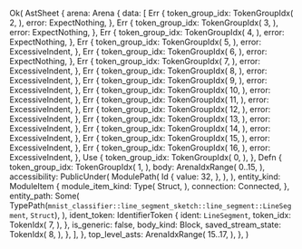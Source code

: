 Ok(
    AstSheet {
        arena: Arena {
            data: [
                Err {
                    token_group_idx: TokenGroupIdx(
                        2,
                    ),
                    error: ExpectNothing,
                },
                Err {
                    token_group_idx: TokenGroupIdx(
                        3,
                    ),
                    error: ExpectNothing,
                },
                Err {
                    token_group_idx: TokenGroupIdx(
                        4,
                    ),
                    error: ExpectNothing,
                },
                Err {
                    token_group_idx: TokenGroupIdx(
                        5,
                    ),
                    error: ExcessiveIndent,
                },
                Err {
                    token_group_idx: TokenGroupIdx(
                        6,
                    ),
                    error: ExpectNothing,
                },
                Err {
                    token_group_idx: TokenGroupIdx(
                        7,
                    ),
                    error: ExcessiveIndent,
                },
                Err {
                    token_group_idx: TokenGroupIdx(
                        8,
                    ),
                    error: ExcessiveIndent,
                },
                Err {
                    token_group_idx: TokenGroupIdx(
                        9,
                    ),
                    error: ExcessiveIndent,
                },
                Err {
                    token_group_idx: TokenGroupIdx(
                        10,
                    ),
                    error: ExcessiveIndent,
                },
                Err {
                    token_group_idx: TokenGroupIdx(
                        11,
                    ),
                    error: ExcessiveIndent,
                },
                Err {
                    token_group_idx: TokenGroupIdx(
                        12,
                    ),
                    error: ExcessiveIndent,
                },
                Err {
                    token_group_idx: TokenGroupIdx(
                        13,
                    ),
                    error: ExcessiveIndent,
                },
                Err {
                    token_group_idx: TokenGroupIdx(
                        14,
                    ),
                    error: ExcessiveIndent,
                },
                Err {
                    token_group_idx: TokenGroupIdx(
                        15,
                    ),
                    error: ExcessiveIndent,
                },
                Err {
                    token_group_idx: TokenGroupIdx(
                        16,
                    ),
                    error: ExcessiveIndent,
                },
                Use {
                    token_group_idx: TokenGroupIdx(
                        0,
                    ),
                },
                Defn {
                    token_group_idx: TokenGroupIdx(
                        1,
                    ),
                    body: ArenaIdxRange(
                        0..15,
                    ),
                    accessibility: PublicUnder(
                        ModulePath(
                            Id {
                                value: 32,
                            },
                        ),
                    ),
                    entity_kind: ModuleItem {
                        module_item_kind: Type(
                            Struct,
                        ),
                        connection: Connected,
                    },
                    entity_path: Some(
                        TypePath(`mnist_classifier::line_segment_sketch::line_segment::LineSegment`, `Struct`),
                    ),
                    ident_token: IdentifierToken {
                        ident: `LineSegment`,
                        token_idx: TokenIdx(
                            7,
                        ),
                    },
                    is_generic: false,
                    body_kind: Block,
                    saved_stream_state: TokenIdx(
                        8,
                    ),
                },
            ],
        },
        top_level_asts: ArenaIdxRange(
            15..17,
        ),
    },
)